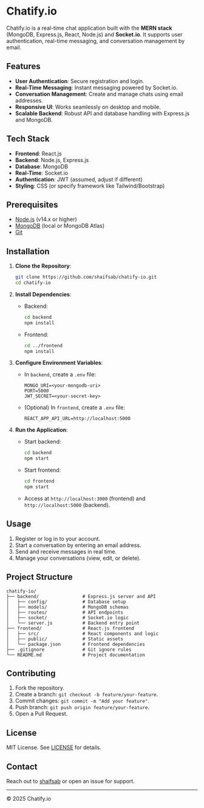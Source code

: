 # Chatify.io

Chatify.io is a real-time chat application built with the **MERN stack** (MongoDB, Express.js, React, Node.js) and **Socket.io**. It supports user authentication, real-time messaging, and conversation management by email.

## Features

- **User Authentication**: Secure registration and login.
- **Real-Time Messaging**: Instant messaging powered by Socket.io.
- **Conversation Management**: Create and manage chats using email addresses.
- **Responsive UI**: Works seamlessly on desktop and mobile.
- **Scalable Backend**: Robust API and database handling with Express.js and MongoDB.

## Tech Stack

- **Frontend**: React.js
- **Backend**: Node.js, Express.js
- **Database**: MongoDB
- **Real-Time**: Socket.io
- **Authentication**: JWT (assumed, adjust if different)
- **Styling**: CSS (or specify framework like Tailwind/Bootstrap)

## Prerequisites

- [Node.js](https://nodejs.org/) (v14.x or higher)
- [MongoDB](https://www.mongodb.com/) (local or MongoDB Atlas)
- [Git](https://git-scm.com/)

## Installation

1. **Clone the Repository**:
   ```bash
   git clone https://github.com/shaifsab/chatify-io.git
   cd chatify-io
   ```

2. **Install Dependencies**:
   - Backend:
     ```bash
     cd backend
     npm install
     ```
   - Frontend:
     ```bash
     cd ../frontend
     npm install
     ```

3. **Configure Environment Variables**:
   - In `backend`, create a `.env` file:
     ```env
     MONGO_URI=<your-mongodb-uri>
     PORT=5000
     JWT_SECRET=<your-secret-key>
     ```
   - (Optional) In `frontend`, create a `.env` file:
     ```env
     REACT_APP_API_URL=http://localhost:5000
     ```

4. **Run the Application**:
   - Start backend:
     ```bash
     cd backend
     npm start
     ```
   - Start frontend:
     ```bash
     cd frontend
     npm start
     ```
   - Access at `http://localhost:3000` (frontend) and `http://localhost:5000` (backend).

## Usage

1. Register or log in to your account.
2. Start a conversation by entering an email address.
3. Send and receive messages in real time.
4. Manage your conversations (view, edit, or delete).

## Project Structure

```
chatify-io/
├── backend/                # Express.js server and API
│   ├── config/             # Database setup
│   ├── models/             # MongoDB schemas
│   ├── routes/             # API endpoints
│   ├── socket/             # Socket.io logic
│   └── server.js           # Backend entry point
├── frontend/               # React.js frontend
│   ├── src/                # React components and logic
│   ├── public/             # Static assets
│   └── package.json        # Frontend dependencies
├── .gitignore              # Git ignore rules
└── README.md               # Project documentation
```

## Contributing

1. Fork the repository.
2. Create a branch: `git checkout -b feature/your-feature`.
3. Commit changes: `git commit -m "Add your feature"`.
4. Push branch: `git push origin feature/your-feature`.
5. Open a Pull Request.

## License

MIT License. See [LICENSE](LICENSE) for details.

## Contact

Reach out to [shaifsab](https://github.com/shaifsab) or open an issue for support.

---

© 2025 Chatify.io
